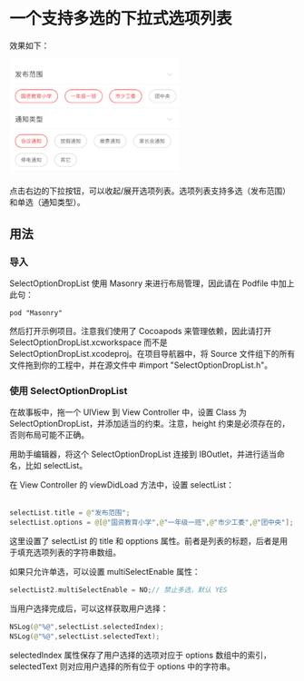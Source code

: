 # 一个支持多选的下拉式选项列表

效果如下：

<img src="1.png" width="300"/>

点击右边的下拉按钮，可以收起/展开选项列表。选项列表支持多选（发布范围）和单选（通知类型）。

## 用法

### 导入

SelectOptionDropList 使用 Masonry 来进行布局管理，因此请在 Podfile 中加上此句：

	pod "Masonry"

然后打开示例项目。注意我们使用了 Cocoapods 来管理依赖，因此请打开 SelectOptionDropList.xcworkspace 而不是 SelectOptionDropList.xcodeproj。在项目导航器中，将 Source 文件组下的所有文件拖到你的工程中，并在源文件中 #import "SelectOptionDropList.h"。

### 使用 SelectOptionDropList

在故事板中，拖一个 UIView 到 View Controller 中，设置 Class 为 SelectOptionDropList，并添加适当的约束。注意，height 约束是必须存在的，否则布局可能不正确。

用助手编辑器，将这个 SelectOptionDropList 连接到 IBOutlet，并进行适当命名，比如 selectList。

在 View Controller 的 viewDidLoad 方法中，设置 selectList：

```swift

selectList.title = @"发布范围";
selectList.options = @[@"国资教育小学",@"一年级一班",@"市少工委",@"团中央"];
```

这里设置了 selectList 的 title 和 opptions 属性。前者是列表的标题，后者是用于填充选项列表的字符串数组。

如果只允许单选，可以设置 multiSelectEnable 属性：

```swift
selectList2.multiSelectEnable = NO;// 禁止多选，默认 YES
```

当用户选择完成后，可以这样获取用户选择：

```swift
NSLog(@"%@",selectList.selectedIndex);
NSLog(@"%@",selectList.selectedText);
```

selectedIndex 属性保存了用户选择的选项对应于 options 数组中的索引，selectedText 则对应用户选择的所有位于 options 中的字符串。



